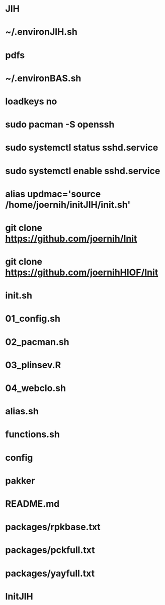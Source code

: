 # JIH
# ~/.environJIH.sh
# pdfs
# ~/.environBAS.sh
# loadkeys no
# sudo pacman -S openssh 
# sudo systemctl status sshd.service
# sudo systemctl enable sshd.service
# alias updmac='source /home/joernih/initJIH/init.sh' 
# git clone https://github.com/joernih/Init
# git clone https://github.com/joernihHIOF/Init
# init.sh
# 01_config.sh
# 02_pacman.sh
# 03_plinsev.R
# 04_webclo.sh
# alias.sh
# functions.sh
# config
# pakker
# README.md
# packages/rpkbase.txt
# packages/pckfull.txt
# packages/yayfull.txt
# InitJIH
